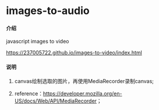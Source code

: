 # images-to-audio

#### 介绍

javascript images to video

<https://237005722.github.io/images-to-video/index.html>

#### 说明

1. canvas绘制选取的图片，再使用MediaRecorder录制canvas;

2. reference：<https://developer.mozilla.org/en-US/docs/Web/API/MediaRecorder>；
